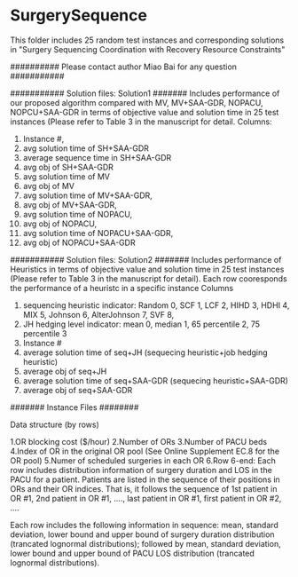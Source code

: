 # SurgerySequence

This folder includes 25 random test instances and corresponding solutions in "Surgery Sequencing Coordination with Recovery Resource Constraints"

##########
Please contact author Miao Bai for any question
###########

###########
Solution files: Solution1
#######
Includes performance of our proposed algorithm compared with MV, MV+SAA-GDR, NOPACU, NOPCU+SAA-GDR in terms of objective value and solution time in 25 test instances (Please refer to Table 3 in the manuscript for detail.
Columns:
1. Instance #,	
2. avg solution time of SH+SAA-GDR
3. average sequence time in SH+SAA-GDR
4. avg obj of SH+SAA-GDR
5. avg solution time of MV
6. avg obj of MV 
7. avg solution time of MV+SAA-GDR,	
8. avg obj of MV+SAA-GDR, 
9. avg solution time of NOPACU, 
10. avg obj of NOPACU, 
11. avg solution time of NOPACU+SAA-GDR,  
12. avg obj of NOPACU+SAA-GDR 

###########
Solution files: Solution2
#######
Includes performance of Heuristics in terms of objective value and solution time in 25 test instances (Please refer to Table 3 in the manuscript for detail). Each row cooresponds the performance of a heuristc in a specific instance
Columns
1. sequencing heuristic indicator: Random 0, SCF 1, LCF 2, HIHD 3, HDHI 4, MIX 5, Johnson 6, AlterJohnson 7, SVF 8,
2. JH hedging level indicator: mean 0, median 1, 65 percentile 2, 75 percentile 3
3. Instance #
4. average solution time of seq+JH (sequecing heuristic+job hedging heuristic)
5. average obj of seq+JH
6. average solution time of seq+SAA-GDR (sequecing heuristic+SAA-GDR)
7. average obj of seq+SAA-GDR


#######
Instance Files
########

Data structure (by rows)

1.OR blocking cost ($/hour)
2.Number of ORs
3.Number of PACU beds
4.Index of OR in the original OR pool (See Online Supplement EC.8 for the OR pool)
5.Numer of scheduled surgeries in each OR 
6.Row 6-end: 
Each row includes distribution information of surgery duration and LOS in the PACU for a patient. Patients are listed in the sequence of their positions in ORs and their OR indices. That is, it follows the sequence of 1st patient in OR #1, 2nd patient in OR #1, ...., last patient in OR #1, first patient in OR #2, ....

Each row includes the following information in sequence: mean, standard deviation, lower bound and upper bound of surgery duration distribution (trancated lognormal distributions); followed by  mean, standard deviation, lower bound and upper bound of PACU LOS distribution (trancated lognormal distributions). 
